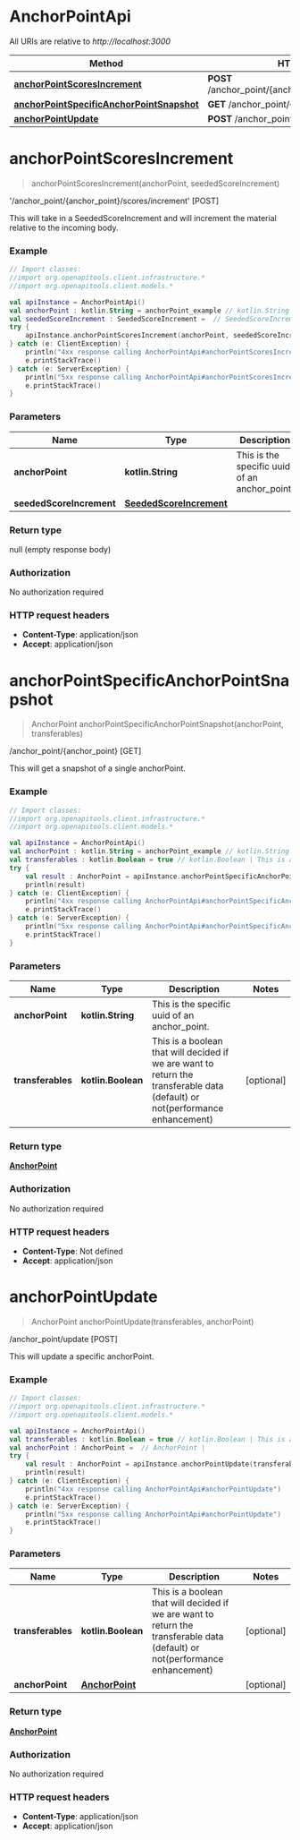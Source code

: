 # AnchorPointApi

All URIs are relative to *http://localhost:3000*

Method | HTTP request | Description
------------- | ------------- | -------------
[**anchorPointScoresIncrement**](AnchorPointApi.md#anchorPointScoresIncrement) | **POST** /anchor_point/{anchor_point}/scores/increment | &#39;/anchor_point/{anchor_point}/scores/increment&#39; [POST]
[**anchorPointSpecificAnchorPointSnapshot**](AnchorPointApi.md#anchorPointSpecificAnchorPointSnapshot) | **GET** /anchor_point/{anchor_point} | /anchor_point/{anchor_point} [GET]
[**anchorPointUpdate**](AnchorPointApi.md#anchorPointUpdate) | **POST** /anchor_point/update | /anchor_point/update [POST]


<a name="anchorPointScoresIncrement"></a>
# **anchorPointScoresIncrement**
> anchorPointScoresIncrement(anchorPoint, seededScoreIncrement)

&#39;/anchor_point/{anchor_point}/scores/increment&#39; [POST]

This will take in a SeededScoreIncrement and will increment the material relative to the incoming body.

### Example
```kotlin
// Import classes:
//import org.openapitools.client.infrastructure.*
//import org.openapitools.client.models.*

val apiInstance = AnchorPointApi()
val anchorPoint : kotlin.String = anchorPoint_example // kotlin.String | This is the specific uuid of an anchor_point.
val seededScoreIncrement : SeededScoreIncrement =  // SeededScoreIncrement | 
try {
    apiInstance.anchorPointScoresIncrement(anchorPoint, seededScoreIncrement)
} catch (e: ClientException) {
    println("4xx response calling AnchorPointApi#anchorPointScoresIncrement")
    e.printStackTrace()
} catch (e: ServerException) {
    println("5xx response calling AnchorPointApi#anchorPointScoresIncrement")
    e.printStackTrace()
}
```

### Parameters

Name | Type | Description  | Notes
------------- | ------------- | ------------- | -------------
 **anchorPoint** | **kotlin.String**| This is the specific uuid of an anchor_point. |
 **seededScoreIncrement** | [**SeededScoreIncrement**](SeededScoreIncrement.md)|  | [optional]

### Return type

null (empty response body)

### Authorization

No authorization required

### HTTP request headers

 - **Content-Type**: application/json
 - **Accept**: application/json

<a name="anchorPointSpecificAnchorPointSnapshot"></a>
# **anchorPointSpecificAnchorPointSnapshot**
> AnchorPoint anchorPointSpecificAnchorPointSnapshot(anchorPoint, transferables)

/anchor_point/{anchor_point} [GET]

This will get a snapshot of a single anchorPoint.

### Example
```kotlin
// Import classes:
//import org.openapitools.client.infrastructure.*
//import org.openapitools.client.models.*

val apiInstance = AnchorPointApi()
val anchorPoint : kotlin.String = anchorPoint_example // kotlin.String | This is the specific uuid of an anchor_point.
val transferables : kotlin.Boolean = true // kotlin.Boolean | This is a boolean that will decided if we are want to return the transferable data (default) or not(performance enhancement)
try {
    val result : AnchorPoint = apiInstance.anchorPointSpecificAnchorPointSnapshot(anchorPoint, transferables)
    println(result)
} catch (e: ClientException) {
    println("4xx response calling AnchorPointApi#anchorPointSpecificAnchorPointSnapshot")
    e.printStackTrace()
} catch (e: ServerException) {
    println("5xx response calling AnchorPointApi#anchorPointSpecificAnchorPointSnapshot")
    e.printStackTrace()
}
```

### Parameters

Name | Type | Description  | Notes
------------- | ------------- | ------------- | -------------
 **anchorPoint** | **kotlin.String**| This is the specific uuid of an anchor_point. |
 **transferables** | **kotlin.Boolean**| This is a boolean that will decided if we are want to return the transferable data (default) or not(performance enhancement) | [optional]

### Return type

[**AnchorPoint**](AnchorPoint.md)

### Authorization

No authorization required

### HTTP request headers

 - **Content-Type**: Not defined
 - **Accept**: application/json

<a name="anchorPointUpdate"></a>
# **anchorPointUpdate**
> AnchorPoint anchorPointUpdate(transferables, anchorPoint)

/anchor_point/update [POST]

This will update a specific anchorPoint.

### Example
```kotlin
// Import classes:
//import org.openapitools.client.infrastructure.*
//import org.openapitools.client.models.*

val apiInstance = AnchorPointApi()
val transferables : kotlin.Boolean = true // kotlin.Boolean | This is a boolean that will decided if we are want to return the transferable data (default) or not(performance enhancement)
val anchorPoint : AnchorPoint =  // AnchorPoint | 
try {
    val result : AnchorPoint = apiInstance.anchorPointUpdate(transferables, anchorPoint)
    println(result)
} catch (e: ClientException) {
    println("4xx response calling AnchorPointApi#anchorPointUpdate")
    e.printStackTrace()
} catch (e: ServerException) {
    println("5xx response calling AnchorPointApi#anchorPointUpdate")
    e.printStackTrace()
}
```

### Parameters

Name | Type | Description  | Notes
------------- | ------------- | ------------- | -------------
 **transferables** | **kotlin.Boolean**| This is a boolean that will decided if we are want to return the transferable data (default) or not(performance enhancement) | [optional]
 **anchorPoint** | [**AnchorPoint**](AnchorPoint.md)|  | [optional]

### Return type

[**AnchorPoint**](AnchorPoint.md)

### Authorization

No authorization required

### HTTP request headers

 - **Content-Type**: application/json
 - **Accept**: application/json

